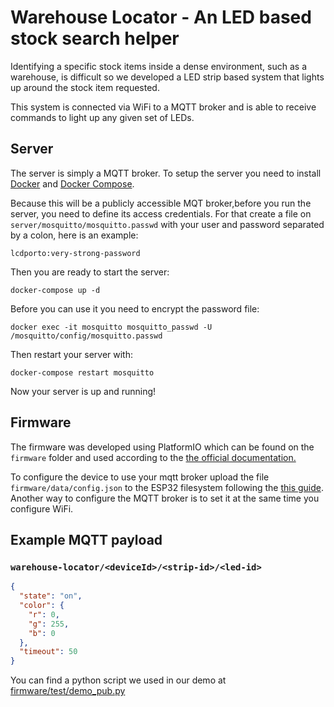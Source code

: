 # Warehouse Locator - An LED based stock search helper
Identifying a specific stock items inside a dense environment, such as a warehouse, is difficult so we developed a LED strip based system that lights up around the stock item requested.

This system is connected via WiFi to a MQTT broker and is able to receive commands to light up any given set of LEDs.

## Server
The server is simply a MQTT broker. To setup the server you need to install [Docker](https://docs.docker.com/get-docker/) and [Docker Compose](https://docs.docker.com/compose/install/).

Because this will be a publicly accessible MQT broker,before you run the server, you need to define its access credentials. For that create a file on ```server/mosquitto/mosquitto.passwd``` with your user and password separated by a colon, here is an example:
```
lcdporto:very-strong-password
```
Then you are ready to start the server:

```
docker-compose up -d
```
Before you can use it you need to encrypt the password file:
```
docker exec -it mosquitto mosquitto_passwd -U /mosquitto/config/mosquitto.passwd
```
Then restart your server with:
```
docker-compose restart mosquitto
```
Now your server is up and running!

## Firmware

The firmware was developed using PlatformIO which can be found on the ```firmware``` folder and used according to the [the official documentation.](https://docs.platformio.org/en/stable/core/quickstart.html)

To configure the device to use your mqtt broker upload the file ```firmware/data/config.json``` to the ESP32 filesystem following the [this guide](https://randomnerdtutorials.com/esp32-vs-code-platformio-spiffs/). Another way to configure the MQTT broker is to set it at the same time you configure WiFi.

## Example MQTT payload

### `warehouse-locator/<deviceId>/<strip-id>/<led-id>`

```json
{
  "state": "on",
  "color": {
    "r": 0,
    "g": 255,
    "b": 0
  },
  "timeout": 50
}
```
You can find a python script we used in our demo at [firmware/test/demo_pub.py](./firmware/test/demo_pub.py)